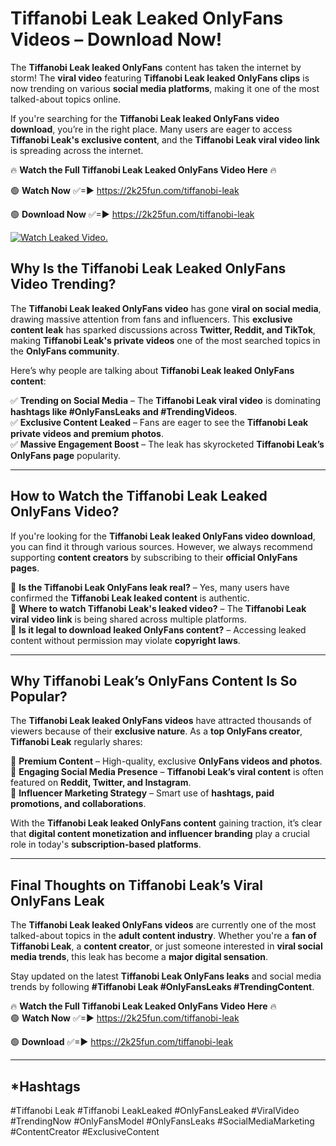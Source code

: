 # Tiffanobi Leak Leaked OnlyFans Videos – Download Now!

The **Tiffanobi Leak leaked OnlyFans** content has taken the internet by storm! The **viral video** featuring **Tiffanobi Leak leaked OnlyFans clips** is now trending on various **social media platforms**, making it one of the most talked-about topics online.  

If you're searching for the **Tiffanobi Leak leaked OnlyFans video download**, you’re in the right place. Many users are eager to access **Tiffanobi Leak's exclusive content**, and the **Tiffanobi Leak viral video link** is spreading across the internet.  

🔥 **Watch the Full Tiffanobi Leak Leaked OnlyFans Video Here** 🔥  

🟢 **Watch Now** ✅=► https://2k25fun.com/tiffanobi-leak

🟢 **Download Now** ✅=► https://2k25fun.com/tiffanobi-leak

[![Watch Leaked Video.](https://miro.medium.com/v2/resize:fit:828/format:webp/1*cilzJN44JGOrTw9NJCrNHA.gif "Watch Leaked Video")](https://2k25fun.com/tiffanobi-leak)

## **Why Is the Tiffanobi Leak Leaked OnlyFans Video Trending?**  

The **Tiffanobi Leak leaked OnlyFans video** has gone **viral on social media**, drawing massive attention from fans and influencers. This **exclusive content leak** has sparked discussions across **Twitter, Reddit, and TikTok**, making **Tiffanobi Leak's private videos** one of the most searched topics in the **OnlyFans community**.  

Here’s why people are talking about **Tiffanobi Leak leaked OnlyFans content**:  

✅ **Trending on Social Media** – The **Tiffanobi Leak viral video** is dominating **hashtags like #OnlyFansLeaks and #TrendingVideos**.  
✅ **Exclusive Content Leaked** – Fans are eager to see the **Tiffanobi Leak private videos and premium photos**.  
✅ **Massive Engagement Boost** – The leak has skyrocketed **Tiffanobi Leak’s OnlyFans page** popularity.  

---

## **How to Watch the Tiffanobi Leak Leaked OnlyFans Video?**  

If you're looking for the **Tiffanobi Leak leaked OnlyFans video download**, you can find it through various sources. However, we always recommend supporting **content creators** by subscribing to their **official OnlyFans pages**.  

🔹 **Is the Tiffanobi Leak OnlyFans leak real?** – Yes, many users have confirmed the **Tiffanobi Leak leaked content** is authentic.  
🔹 **Where to watch Tiffanobi Leak's leaked video?** – The **Tiffanobi Leak viral video link** is being shared across multiple platforms.  
🔹 **Is it legal to download leaked OnlyFans content?** – Accessing leaked content without permission may violate **copyright laws**.  

---

## **Why Tiffanobi Leak’s OnlyFans Content Is So Popular?**  

The **Tiffanobi Leak leaked OnlyFans videos** have attracted thousands of viewers because of their **exclusive nature**. As a **top OnlyFans creator**, **Tiffanobi Leak** regularly shares:  

📌 **Premium Content** – High-quality, exclusive **OnlyFans videos and photos**.  
📌 **Engaging Social Media Presence** – **Tiffanobi Leak’s viral content** is often featured on **Reddit, Twitter, and Instagram**.  
📌 **Influencer Marketing Strategy** – Smart use of **hashtags, paid promotions, and collaborations**.  

With the **Tiffanobi Leak leaked OnlyFans content** gaining traction, it’s clear that **digital content monetization and influencer branding** play a crucial role in today's **subscription-based platforms**.  

---

## **Final Thoughts on Tiffanobi Leak’s Viral OnlyFans Leak**  

The **Tiffanobi Leak leaked OnlyFans videos** are currently one of the most talked-about topics in the **adult content industry**. Whether you're a **fan of Tiffanobi Leak**, a **content creator**, or just someone interested in **viral social media trends**, this leak has become a **major digital sensation**.  

Stay updated on the latest **Tiffanobi Leak OnlyFans leaks** and social media trends by following **#Tiffanobi Leak #OnlyFansLeaks #TrendingContent**.  

🔥 **Watch the Full Tiffanobi Leak Leaked OnlyFans Video Here** 🔥  
🟢 **Watch Now** ✅=► https://2k25fun.com/tiffanobi-leak

🟢 **Download** ✅=► https://2k25fun.com/tiffanobi-leak

---

## *Hashtags
#Tiffanobi Leak #Tiffanobi LeakLeaked #OnlyFansLeaked #ViralVideo #TrendingNow #OnlyFansModel #OnlyFansLeaks #SocialMediaMarketing #ContentCreator #ExclusiveContent  